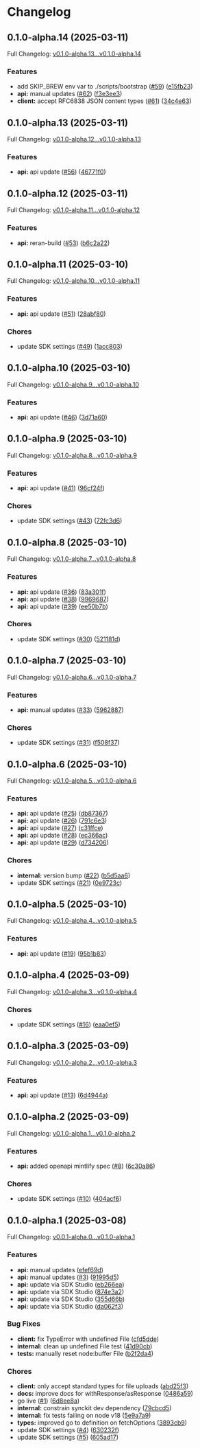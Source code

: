 # Changelog

## 0.1.0-alpha.14 (2025-03-11)

Full Changelog: [v0.1.0-alpha.13...v0.1.0-alpha.14](https://github.com/woodside-labs/fiatwebservices-node/compare/v0.1.0-alpha.13...v0.1.0-alpha.14)

### Features

* add SKIP_BREW env var to ./scripts/bootstrap ([#59](https://github.com/woodside-labs/fiatwebservices-node/issues/59)) ([e15fb23](https://github.com/woodside-labs/fiatwebservices-node/commit/e15fb234bda8072b315801dd23c762f5ac0b7945))
* **api:** manual updates ([#62](https://github.com/woodside-labs/fiatwebservices-node/issues/62)) ([f3e3ee3](https://github.com/woodside-labs/fiatwebservices-node/commit/f3e3ee31cb54be335d93cbcfedd41b204933c54f))
* **client:** accept RFC6838 JSON content types ([#61](https://github.com/woodside-labs/fiatwebservices-node/issues/61)) ([34c4e63](https://github.com/woodside-labs/fiatwebservices-node/commit/34c4e63921416d8b60de1af600fee858a9184bd1))

## 0.1.0-alpha.13 (2025-03-11)

Full Changelog: [v0.1.0-alpha.12...v0.1.0-alpha.13](https://github.com/woodside-labs/fiatwebservices-node/compare/v0.1.0-alpha.12...v0.1.0-alpha.13)

### Features

* **api:** api update ([#56](https://github.com/woodside-labs/fiatwebservices-node/issues/56)) ([46771f0](https://github.com/woodside-labs/fiatwebservices-node/commit/46771f0f38beabaa177dcf99d947480343e230d2))

## 0.1.0-alpha.12 (2025-03-11)

Full Changelog: [v0.1.0-alpha.11...v0.1.0-alpha.12](https://github.com/woodside-labs/fiatwebservices-node/compare/v0.1.0-alpha.11...v0.1.0-alpha.12)

### Features

* **api:** reran-build ([#53](https://github.com/woodside-labs/fiatwebservices-node/issues/53)) ([b6c2a22](https://github.com/woodside-labs/fiatwebservices-node/commit/b6c2a227752fe2dea9081e515d204c589a27ede0))

## 0.1.0-alpha.11 (2025-03-10)

Full Changelog: [v0.1.0-alpha.10...v0.1.0-alpha.11](https://github.com/woodside-labs/fiatwebservices-node/compare/v0.1.0-alpha.10...v0.1.0-alpha.11)

### Features

* **api:** api update ([#51](https://github.com/woodside-labs/fiatwebservices-node/issues/51)) ([28abf80](https://github.com/woodside-labs/fiatwebservices-node/commit/28abf80b9a75c57ac71d27cedef9f342dd848e1a))


### Chores

* update SDK settings ([#49](https://github.com/woodside-labs/fiatwebservices-node/issues/49)) ([1acc803](https://github.com/woodside-labs/fiatwebservices-node/commit/1acc8036c6c335a900072a8b5635986395258ae3))

## 0.1.0-alpha.10 (2025-03-10)

Full Changelog: [v0.1.0-alpha.9...v0.1.0-alpha.10](https://github.com/woodside-labs/fiatwebservices-node/compare/v0.1.0-alpha.9...v0.1.0-alpha.10)

### Features

* **api:** api update ([#46](https://github.com/woodside-labs/fiatwebservices-node/issues/46)) ([3d71a60](https://github.com/woodside-labs/fiatwebservices-node/commit/3d71a60a6f570dcccf5597f92e58252abfd3b30f))

## 0.1.0-alpha.9 (2025-03-10)

Full Changelog: [v0.1.0-alpha.8...v0.1.0-alpha.9](https://github.com/woodside-labs/fiatwebservices-node/compare/v0.1.0-alpha.8...v0.1.0-alpha.9)

### Features

* **api:** api update ([#41](https://github.com/woodside-labs/fiatwebservices-node/issues/41)) ([96cf24f](https://github.com/woodside-labs/fiatwebservices-node/commit/96cf24fe8c48ec7ef6f912a9e1f3687a402007b3))


### Chores

* update SDK settings ([#43](https://github.com/woodside-labs/fiatwebservices-node/issues/43)) ([72fc3d6](https://github.com/woodside-labs/fiatwebservices-node/commit/72fc3d6ba35e546a83d0b3328ac03c9b270af124))

## 0.1.0-alpha.8 (2025-03-10)

Full Changelog: [v0.1.0-alpha.7...v0.1.0-alpha.8](https://github.com/woodside-labs/fiatwebservices-node/compare/v0.1.0-alpha.7...v0.1.0-alpha.8)

### Features

* **api:** api update ([#36](https://github.com/woodside-labs/fiatwebservices-node/issues/36)) ([83a301f](https://github.com/woodside-labs/fiatwebservices-node/commit/83a301fdb1473646689e719c28702c7163533982))
* **api:** api update ([#38](https://github.com/woodside-labs/fiatwebservices-node/issues/38)) ([9969687](https://github.com/woodside-labs/fiatwebservices-node/commit/9969687f09ccb45310b5d86d1dbd22b8db9100c2))
* **api:** api update ([#39](https://github.com/woodside-labs/fiatwebservices-node/issues/39)) ([ee50b7b](https://github.com/woodside-labs/fiatwebservices-node/commit/ee50b7b2104323cc69cf7a133a61511faf5f416a))


### Chores

* update SDK settings ([#30](https://github.com/woodside-labs/fiatwebservices-node/issues/30)) ([521181d](https://github.com/woodside-labs/fiatwebservices-node/commit/521181dff8cb680169dedffef2b3626f81ae1020))

## 0.1.0-alpha.7 (2025-03-10)

Full Changelog: [v0.1.0-alpha.6...v0.1.0-alpha.7](https://github.com/woodside-labs/fiatwebservices-node/compare/v0.1.0-alpha.6...v0.1.0-alpha.7)

### Features

* **api:** manual updates ([#33](https://github.com/woodside-labs/fiatwebservices-node/issues/33)) ([5962887](https://github.com/woodside-labs/fiatwebservices-node/commit/5962887dbb172fbe91b2d30cd5e9aedba81f592e))


### Chores

* update SDK settings ([#31](https://github.com/woodside-labs/fiatwebservices-node/issues/31)) ([f508f37](https://github.com/woodside-labs/fiatwebservices-node/commit/f508f3793c6e47a008211b5fd9a1cd2b4abbf404))

## 0.1.0-alpha.6 (2025-03-10)

Full Changelog: [v0.1.0-alpha.5...v0.1.0-alpha.6](https://github.com/woodside-labs/fiatwebservices-node/compare/v0.1.0-alpha.5...v0.1.0-alpha.6)

### Features

* **api:** api update ([#25](https://github.com/woodside-labs/fiatwebservices-node/issues/25)) ([db87367](https://github.com/woodside-labs/fiatwebservices-node/commit/db8736743df032cc82c7e33400b7e576730d3e70))
* **api:** api update ([#26](https://github.com/woodside-labs/fiatwebservices-node/issues/26)) ([791c6e3](https://github.com/woodside-labs/fiatwebservices-node/commit/791c6e3c428b070378c1db682390cd808dae2871))
* **api:** api update ([#27](https://github.com/woodside-labs/fiatwebservices-node/issues/27)) ([c31ffce](https://github.com/woodside-labs/fiatwebservices-node/commit/c31ffce956982689250f8f4da6254942453981f2))
* **api:** api update ([#28](https://github.com/woodside-labs/fiatwebservices-node/issues/28)) ([ec366ac](https://github.com/woodside-labs/fiatwebservices-node/commit/ec366ac089ef0565ac2be0f2c4f9c2cbbcb169b3))
* **api:** api update ([#29](https://github.com/woodside-labs/fiatwebservices-node/issues/29)) ([d734206](https://github.com/woodside-labs/fiatwebservices-node/commit/d73420671b1ea4b63b56a18261e3f3e042619170))


### Chores

* **internal:** version bump ([#22](https://github.com/woodside-labs/fiatwebservices-node/issues/22)) ([b5d5aa6](https://github.com/woodside-labs/fiatwebservices-node/commit/b5d5aa6a804e99d5f617ea025c014cc0581afdbc))
* update SDK settings ([#21](https://github.com/woodside-labs/fiatwebservices-node/issues/21)) ([0e9723c](https://github.com/woodside-labs/fiatwebservices-node/commit/0e9723caeb180af7fd7d3a1a481fad0afea91eff))

## 0.1.0-alpha.5 (2025-03-10)

Full Changelog: [v0.1.0-alpha.4...v0.1.0-alpha.5](https://github.com/woodside-labs/fiatwebservices-node/compare/v0.1.0-alpha.4...v0.1.0-alpha.5)

### Features

* **api:** api update ([#19](https://github.com/woodside-labs/fiatwebservices-node/issues/19)) ([95b1b83](https://github.com/woodside-labs/fiatwebservices-node/commit/95b1b83642d5cb842eb9d8145e15ef458da31e17))

## 0.1.0-alpha.4 (2025-03-09)

Full Changelog: [v0.1.0-alpha.3...v0.1.0-alpha.4](https://github.com/woodside-labs/fiatwebservices-node/compare/v0.1.0-alpha.3...v0.1.0-alpha.4)

### Chores

* update SDK settings ([#16](https://github.com/woodside-labs/fiatwebservices-node/issues/16)) ([eaa0ef5](https://github.com/woodside-labs/fiatwebservices-node/commit/eaa0ef505763655fee6f46995337d0bbc714adfa))

## 0.1.0-alpha.3 (2025-03-09)

Full Changelog: [v0.1.0-alpha.2...v0.1.0-alpha.3](https://github.com/woodside-labs/fiatwebservices-node/compare/v0.1.0-alpha.2...v0.1.0-alpha.3)

### Features

* **api:** api update ([#13](https://github.com/woodside-labs/fiatwebservices-node/issues/13)) ([6d4944a](https://github.com/woodside-labs/fiatwebservices-node/commit/6d4944aeba67d9c081f8b27ad6b5b3f16c30932d))

## 0.1.0-alpha.2 (2025-03-09)

Full Changelog: [v0.1.0-alpha.1...v0.1.0-alpha.2](https://github.com/woodside-labs/fiatwebservices-node/compare/v0.1.0-alpha.1...v0.1.0-alpha.2)

### Features

* **api:** added openapi mintlify spec ([#8](https://github.com/woodside-labs/fiatwebservices-node/issues/8)) ([6c30a86](https://github.com/woodside-labs/fiatwebservices-node/commit/6c30a860ba63b929c0c072d46022baf8a1bae531))


### Chores

* update SDK settings ([#10](https://github.com/woodside-labs/fiatwebservices-node/issues/10)) ([404acf6](https://github.com/woodside-labs/fiatwebservices-node/commit/404acf62b402a8bbce508eb06ff2833543f668ae))

## 0.1.0-alpha.1 (2025-03-08)

Full Changelog: [v0.0.1-alpha.0...v0.1.0-alpha.1](https://github.com/woodside-labs/fiatwebservices-node/compare/v0.0.1-alpha.0...v0.1.0-alpha.1)

### Features

* **api:** manual updates ([efef69d](https://github.com/woodside-labs/fiatwebservices-node/commit/efef69d0ba7d6cb7dba7fa0ec5d0e702d8a0818e))
* **api:** manual updates ([#3](https://github.com/woodside-labs/fiatwebservices-node/issues/3)) ([91995d5](https://github.com/woodside-labs/fiatwebservices-node/commit/91995d5c46f7d88ef05073c69fcced11d5dc9dcf))
* **api:** update via SDK Studio ([eb266ea](https://github.com/woodside-labs/fiatwebservices-node/commit/eb266eac57c01d5a1063afc34b26d7f27a6c06fc))
* **api:** update via SDK Studio ([874e3a2](https://github.com/woodside-labs/fiatwebservices-node/commit/874e3a23d3a9f734279811662eea7f614e21f52c))
* **api:** update via SDK Studio ([355d66b](https://github.com/woodside-labs/fiatwebservices-node/commit/355d66b4862cc077e9402b9ba78f2b23cafbc861))
* **api:** update via SDK Studio ([da062f3](https://github.com/woodside-labs/fiatwebservices-node/commit/da062f34699bef02586dc1cb26a700bf342c542f))


### Bug Fixes

* **client:** fix TypeError with undefined File ([cfd5dde](https://github.com/woodside-labs/fiatwebservices-node/commit/cfd5dde1d577f61b7672bdc5469829d8ebaacf28))
* **internal:** clean up undefined File test ([41d90cb](https://github.com/woodside-labs/fiatwebservices-node/commit/41d90cbbcf8ee5d9b3ce48ce5ab86000cc6d6797))
* **tests:** manually reset node:buffer File ([b2f2da4](https://github.com/woodside-labs/fiatwebservices-node/commit/b2f2da4170d5b91f9a3a64092e0e51cde172da17))


### Chores

* **client:** only accept standard types for file uploads ([abd25f3](https://github.com/woodside-labs/fiatwebservices-node/commit/abd25f38137b7de8e99548a042914091eb51d1ac))
* **docs:** improve docs for withResponse/asResponse ([0486a59](https://github.com/woodside-labs/fiatwebservices-node/commit/0486a596ad401e03dc04be9284f5f2257fd51444))
* go live ([#1](https://github.com/woodside-labs/fiatwebservices-node/issues/1)) ([6d8ee8a](https://github.com/woodside-labs/fiatwebservices-node/commit/6d8ee8ab103351b0e14413dc6fe102da6a34774c))
* **internal:** constrain synckit dev dependency ([79cbcd5](https://github.com/woodside-labs/fiatwebservices-node/commit/79cbcd53ab0ea52e20464e91dbf4056483f8fac2))
* **internal:** fix tests failing on node v18 ([5e9a7a9](https://github.com/woodside-labs/fiatwebservices-node/commit/5e9a7a9c08a16e3fe56ea4c143acde7ce749a0a4))
* **types:** improved go to definition on fetchOptions ([3893cb9](https://github.com/woodside-labs/fiatwebservices-node/commit/3893cb9e361db4d1337a8363592150a1e7192f7a))
* update SDK settings ([#4](https://github.com/woodside-labs/fiatwebservices-node/issues/4)) ([630232f](https://github.com/woodside-labs/fiatwebservices-node/commit/630232faa9c7ecda34b33de1a096745233778d33))
* update SDK settings ([#5](https://github.com/woodside-labs/fiatwebservices-node/issues/5)) ([605ad17](https://github.com/woodside-labs/fiatwebservices-node/commit/605ad17b497cef57b6a4bbd84acbadae710d6c4e))
